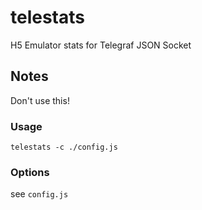 # telestats
H5 Emulator stats for Telegraf JSON Socket

## Notes
Don't use this!

### Usage
```
telestats -c ./config.js
```

### Options
see `config.js`
